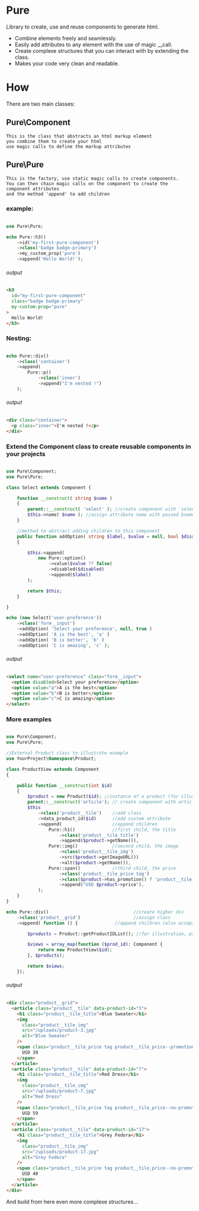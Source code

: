 # Pure

Library to create, use and reuse components to generate html.

- Combine elements freely and seamlessly.
- Easily add attributes to any element with the use of magic \_\_call.
- Create complexe structures that you can interact with by extending the class.
- Makes your code very clean and readable.

# How

There are two main classes:

## Pure\Component

    This is the class that abstracts an html markup element
    you combine them to create your html
    use magic calls to define the markup attributes

## Pure\Pure

    This is the factory, use static magic calls to create components.
    You can then chain magic calls on the component to create the component attributes
    and the method 'append' to add children

### example:

```php

use Pure\Pure;

echo Pure::h3()
    ->id('my-first-pure-component')
    ->class('badge badge-primary')
    ->my_custom_prop('pure')
    ->append('Hello World!');

```

###### output

```html
<h3
  id="my-first-pure-component"
  class="badge badge-primary"
  my-custom-prop="pure"
>
  Hello World!
</h3>
```

### Nesting:

```php

echo Pure::div()
    ->class('container')
    ->append(
        Pure::p()
            ->class('inner')
            ->append("I'm nested !")
    );

```

###### output

```html
<div class="container">
  <p class="inner">I'm nested !</p>
</div>
```

### Extend the Component class to create reusable components in your projects

```php

use Pure\Component;
use Pure\Pure;

class Select extends Component {

    function __construct( string $name )
    {
        parent::__construct( 'select' ); //create component with 'select' markup
        $this->name( $name ); //assign attribute name with passed $name in constructor
    }

    //method to abstract adding children to this component
    public function addOption( string $label, $value = null, bool $disabled = false ): self
    {

        $this->append(
            new Pure::option()
                ->value($value ?? false)
                ->disabled($disabled)
                ->append($label)
        );

        return $this;
    }

}

echo (new Select('user-preference'))
    ->class('form__input')
    ->addOption( 'Select your preference', null, true )
    ->addOption( 'A is the best', 'a' )
    ->addOption( 'B is better', 'b' )
    ->addOption( 'C is amazing', 'c' );

```

###### output

```html
<select name="user-preference" class="form__input">
  <option disabled>Select your preference</option>
  <option value="a">A is the best</option>
  <option value="b">B is better</option>
  <option value="c">C is amazing</option>
</select>
```

### More examples

```php

use Pure\Component;
use Pure\Pure;

//External Product class to illustrate example
use YourProject\Namespace\Product;

class ProductView extends Component
{

    public function __construct(int $id)
    {
        $product = new Product($id); //instance of a product (for illustration only)
        parent::__construct('article'); // create component with article markup
        $this
            ->class('product__tile')    //add class
            ->data_product_id($id)      //add custom attribute
            ->append(                   //append children
                Pure::h1()              //first child, the title
                    ->class('product__tile_title')
                    ->append($product->getName()),
                Pure::img()             //second child, the image
                    ->class('product__tile_img')
                    ->src($product->getImageURL())
                    ->alt($product->getName()),
                Pure::span()            //third child, the price
                    ->class('product__tile_price tag')
                    ->class($product->has_promotion() ? 'product__tile_price--promotion' : 'product__tile_price--no-promotion') //conditionally load class
                    ->append("USD $product->price"),
            );
    }
}

echo Pure::div()                                //create higher div
    ->class('product__grid')                    //assign class
    ->append( function () {              //append children (also accepts callables)

        $products = Product::getProductIDList(); //for illustration, product list [3, 7, 17]

        $views = array_map(function ($prod_id): Component {
            return new ProductView($id);
        }, $products);

        return $views;
    });

```

###### output

```html
<div class="product__grid">
  <article class="product__tile" data-product-id="3">
    <h1 class="product__tile_title">Blue Sweater</h1>
    <img
      class="product__tile_img"
      src="/uploads/product-3.jpg"
      alt="Blue Sweater"
    />
    <span class="product__tile_price tag product__tile_price--promotion">
      USD 39
    </span>
  </article>
  <article class="product__tile" data-product-id="7">
    <h1 class="product__tile_title">Red Dress</h1>
    <img
      class="product__tile_img"
      src="/uploads/product-7.jpg"
      alt="Red Dress"
    />
    <span class="product__tile_price tag product__tile_price--no-promotion">
      USD 59
    </span>
  </article>
  <article class="product__tile" data-product-id="17">
    <h1 class="product__tile_title">Grey Fedora</h1>
    <img
      class="product__tile_img"
      src="/uploads/product-17.jpg"
      alt="Grey Fedora"
    />
    <span class="product__tile_price tag product__tile_price--no-promotion">
      USD 40
    </span>
  </article>
</div>
```

And build from here even more complexe structures...
